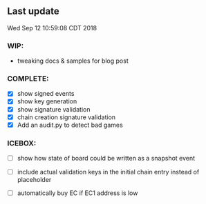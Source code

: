 ## Last update

Wed Sep 12 10:59:08 CDT 2018

### WIP:

- tweaking docs & samples for blog post

### COMPLETE:

- [x] show signed events
- [x] show key generation
- [x] show signature validation 
- [x] chain creation signature validation 
- [x] Add an audit.py to detect bad games

### ICEBOX:

- [ ] show how state of board could be written as a snapshot event
- [ ] include actual validation keys in the initial chain entry instead of placeholder
- [ ] automatically buy EC if EC1 address is low


